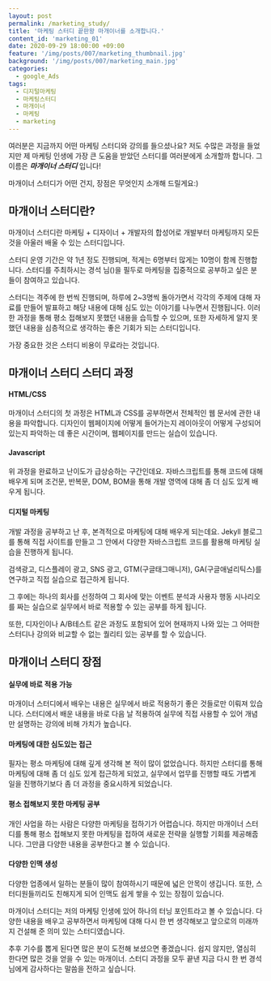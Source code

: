 ```yaml
---
layout: post
permalink: /marketing_study/
title: '마케팅 스터디 끝판왕 마개이너를 소개합니다.'
content_id: 'marketing_01'
date: 2020-09-29 18:00:00 +09:00
feature: '/img/posts/007/marketing_thumbnail.jpg'
background: '/img/posts/007/marketing_main.jpg'
categories:  
  - google_Ads
tags:
  - 디지털마케팅
  - 마케팅스터디
  - 마개이너
  - 마케팅
  - marketing
---
```


여러분은 지금까지 어떤 마케팅 스터디와 강의를 들으셨나요? 저도 수많은 과정을 들었지만 제 마케팅 인생에 가장 큰 도움을 받았던 스터디를 여러분에게 소개할까 합니다. 그 이름은  ***마개이너 스터디***  입니다!

마개이너 스터디가 어떤 건지, 장점은 무엇인지 소개해 드릴게요:)

## 마개이너 스터디란? ##

마개이너 스터디란 마케팅 + 디자이너 + 개발자의 합성어로 개발부터 마케팅까지 모든 것을 아울러 배울 수 있는 스터디입니다.

스터디 운영 기간은 약 1년 정도 진행되며, 적게는 6명부터 많게는 10명이 함께 진행합니다. 스터디를 주최하시는 경석 님(<a href = "https://ogaeng.com/"></a>)을 필두로 마케팅을 집중적으로 공부하고 싶은 분들이 참여하고 있습니다.

스터디는 격주에 한 번씩 진행되며, 하루에 2~3명씩 돌아가면서 각각의 주제에 대해 자료를 만들어 발표하고 해당 내용에 대해 심도 있는 이야기를 나누면서 진행됩니다. 이러한 과정을 통해 평소 접해보지 못했던 내용을 습득할 수 있으며, 또한 자세하게 알지 못했던 내용을 심층적으로 생각하는 좋은 기회가 되는 스터디입니다.

가장 중요한 것은 스터디 비용이 무료라는 것입니다.

## 마개이너 스터디 스터디 과정 ##

<h4>HTML/CSS</h4>

마개이너 스터디의 첫 과정은 HTML과 CSS를 공부하면서 전체적인 웹 문서에 관한 내용을 파악합니다. 디자인이 웹페이지에 어떻게 들어가는지 레이아웃이 어떻게 구성되어 있는지 파악하는 데 좋은 시간이며, 웹페이지를 만드는 실습이 있습니다.

<h4>Javascript</h4>

위 과정을 완료하고 난이도가 급상승하는 구간인데요. 자바스크립트를 통해 코드에 대해 배우게 되며 조건문, 반복문, DOM, BOM을 통해 개발 영역에 대해 좀 더 심도 있게 배우게 됩니다.

<h4>디지털 마케팅</h4>

개발 과정을 공부하고 난 후, 본격적으로 마케팅에 대해 배우게 되는데요. Jekyll 블로그를 통해 직접 사이트를 만들고 그 안에서 다양한 자바스크립트 코드를 활용해 마케팅 실습을 진행하게 됩니다.

검색광고, 디스플레이 광고, SNS 광고, GTM(구글태그매니저), GA(구글애널리틱스)를 연구하고 직접 실습으로 접근하게 됩니다.

그 후에는 하나의 회사를 선정하여 그 회사에 맞는 이벤트 분석과 사용자 행동 시나리오를 짜는 실습으로 실무에서 바로 적용할 수 있는 공부를 하게 됩니다.

또한, 디자인이나 A/B테스트 같은 과정도 포함되어 있어 현재까지 나와 있는 그 어떠한 스터디나 강의와 비교할 수 없는 퀄리티 있는 공부를 할 수 있습니다.

## 마개이너 스터디 장점 ##

<h4>실무에 바로 적용 가능</h4>

마개이너 스터디에서 배우는 내용은 실무에서 바로 적용하기 좋은 것들로만 이뤄져 있습니다. 스터디에서 배운 내용을 바로 다음 날 적용하여 실무에 직접 사용할 수 있어 개념만 설명하는 강의에 비해 가치가 높습니다.

<h4>마케팅에 대한 심도있는 접근</h4>

필자는 평소 마케팅에 대해 깊게 생각해 본 적이 많이 없었습니다. 하지만 스터디를 통해 마케팅에 대해 좀 더 심도 있게 접근하게 되었고, 실무에서 업무를 진행할 때도 가볍게 일을 진행하기보다 좀 더 과정을 중요시하게 되었습니다.

<h4>평소 접해보지 못한 마케팅 공부</h4>

개인 사업을 하는 사람은 다양한 마케팅을 접하기가 어렵습니다. 하지만 마개이너 스터디를 통해 평소 접해보지 못한 마케팅을 접하여 새로운 전략을 실행할 기회를 제공해줍니다. 그만큼 다양한 내용을 공부한다고 볼 수 있습니다.

<h4>다양한 인맥 생성</h4>

다양한 업종에서 일하는 분들이 많이 참여하시기 때문에 넓은 안목이 생깁니다. 또한, 스터디원들끼리도 친해지게 되어 인맥도 쉽게 쌓을 수 있는 장점이 있습니다.

마개이너 스터디는 저의 마케팅 인생에 있어 하나의 터닝 포인트라고 볼 수 있습니다. 다양한 내용을 배우고 공부하면서 마케팅에 대해 다시 한 번 생각해보고 앞으로의 미래까지 건설해 준 의미 있는 스터디였습니다.

추후 기수를 뽑게 된다면 많은 분이 도전해 보셨으면 좋겠습니다. 쉽지 않지만, 열심히 한다면 많은 것을 얻을 수 있는 마개이너. 스터디 과정을 모두 끝낸 지금 다시 한 번 경석님에게 감사하다는 말씀을 전하고 싶습니다.
